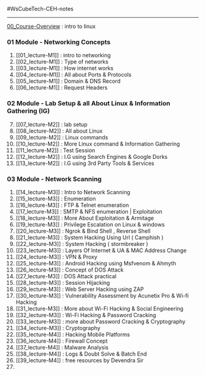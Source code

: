 #WsCubeTech-CEH-notes  

---
[00_Course-Overview](00_Course-Overview.md) : intro to linux 
### 01 Module - Networking Concepts
1. [[01_lecture-M1]] : intro to networking 
2. [[02_lecture-M1]] : Type of networks
3. [[03_lecture-M1]] : How internet works
4. [[04_lecture-M1]] : All about Ports & Protocols
5. [[05_lecture-M1]] : Domain & DNS Record
6. [[06_lecture-M1]] : Request Headers
### 02 Module - Lab Setup & all About Linux & Information Gathering (IG)
7. [[07_lecture-M2]] : lab setup
8. [[08_lecture-M2]] : All about Linux
9.  [[09_lecture-M2]] : Linux commands
10. [[10_lecture-M2]] : More Linux command & Information Gathering
11. [[11_lecture-M2]] : Test Session
12. [[12_lecture-M2]] : I.G using Search Engines & Google Dorks
13. [[13_lecture-M2]] : I.G using 3rd Party Tools & Services
### 03 Module - Network Scanning
1. [[14_lecture-M3]] : Intro to Network Scanning
2. [[15_lecture-M3]] : Enumeration
3. [[16_lecture-M3]] : FTP & Telnet enumeration
4. [[17_lecture-M3]] : SMTP & NFS enumeration | Exploitation
5. [[18_lecture-M3]] : More About Exploitation & Armitage
6. [[19_lecture-M3]] : Privilege Escalation on Linux & windows
7. [[20_lecture-M3]] : Ngrok & Bind Shell , Reverse Shell
8. [[21_lecture-M3]] : System Hacking Using Url ( Camphish )
9. [[22_lecture-M3]] : System Hacking ( stormbreaker )
10. [[23_lecture-M3]] : Layers Of Internet & UA & MAC Address Change
11. [[24_lecture-M3]] : VPN & Proxy
12. [[25_lecture-M3]] : Android Hacking using Msfvenom & Ahmyth
13. [[26_lecture-M3]] : Concept of DOS Attack
14. [[27_lecture-M3]] : DOS Attack practical
15. [[28_lecture-M3]] : Session Hijacking
16. [[29_lecture-M3]] : Web Server Hacking using ZAP
17. [[30_lecture-M3]] : Vulnerability Assessment by Acunetix Pro & Wi-fi Hacking
18. [[31_lecture-M3]] : More about Wi-Fi Hacking & Social Engineering
19. [[32_lecture-M3]] : Wi-Fi Hacking & Password Cracking
20. [[33_lecture-M3]] : more about Password Cracking & Cryptography
21. [[34_lecture-M3]] : Cryptography
22. [[35_lecture-M4]] : Hacking Mobile Platforms
23. [[36_lecture-M4]] : Firewall Concept
24. [[37_lecture-M4]] : Malware Analysis
25. [[38_lecture-M4]] : Logs & Doubt Solve & Batch End
26. [[39_lecture-M4]] : free resources by Devendra Sir
27. 
